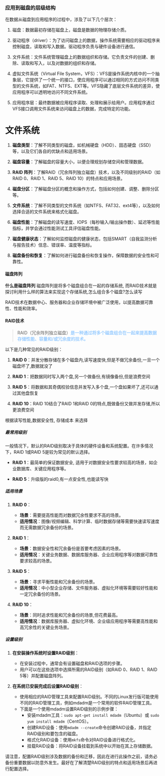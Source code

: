 
### 应用到磁盘的层级结构
在数据从磁盘到应用程序的过程中，涉及了以下几个层次：

1. 磁盘：数据最初存储在磁盘上，磁盘是数据的物理存储介质。
    
2. 驱动程序（driver）：为了访问磁盘上的数据，操作系统需要相应的驱动程序来控制磁盘，读取和写入数据。驱动程序负责与硬件设备进行通信。
    
3. 文件系统：文件系统管理磁盘上的数据组织和存储。它负责文件的创建、删除、读取和写入，以及对数据的组织和存储。
    
4. 虚拟文件系统（Virtual File System，VFS）：VFS是操作系统内核中的一个抽象层，它提供了一个统一的接口，使应用程序可以通过相同的方式访问不同类型的文件系统，如FAT、NTFS、EXT等。VFS隐藏了底层文件系统的差异，使应用程序可以透明地访问不同文件系统。
    
5. 应用程序层：最终数据被应用程序读取、处理和展示给用户。应用程序通过VFS接口调用文件系统来访问磁盘上的数据，完成特定的功能。


# 文件系统


1. **磁盘类型**：了解不同类型的磁盘，如机械硬盘（HDD）、固态硬盘（SSD）等，以及它们各自的优缺点和适用场景。
    
2. **磁盘容量**：了解磁盘的容量大小，以便合理规划存储空间和管理数据。
    
3. **RAID 阵列**：了解RAID（冗余阵列独立磁盘）技术，以及不同级别的RAID（如RAID 0、RAID 1、RAID 5、RAID 10）的特点和应用场景。
    
4. **磁盘分区**：了解磁盘分区的概念和操作方式，包括如何创建、调整、删除分区等。
    
5. **文件系统**：了解不同类型的文件系统（如NTFS、FAT32、ext4等），以及如何选择合适的文件系统来格式化磁盘。
    
6. **磁盘性能**：了解磁盘的读写速度、IOPS（每秒输入/输出操作数）、延迟等性能指标，并学会通过性能测试工具评估磁盘性能。
    
7. **磁盘健康状态**：了解如何监控磁盘的健康状态，包括SMART（自我监测分析与报告技术）信息、错误率、温度等指标。
    
8. **磁盘备份和恢复**：了解如何进行磁盘备份和恢复操作，保障数据的安全性和可靠性。

#### 磁盘阵列
**什么是磁盘阵列**
磁盘阵列是将多个磁盘组合在一起的存储系统,
而RAID技术就是探讨利用什么样的算法来实现这个存储系统,怎么组合多个磁盘?怎么读写

RAID技术在数据中心、服务器和企业存储环境中被广泛使用，以提高数据可靠性、性能和效率。
#### RAID技术
>RAID（冗余阵列独立磁盘）<font color=#99CCFF style=" font-weight:bold;">是一种通过将多个磁盘组合在一起来提高数据存储性能、容量和/或冗余度的技术。</font>

以下是几种常见的RAID级别：

1. **RAID 0**：并发分散存储在多个磁盘内,读写速度快,但是不做冗余备份,一旦一个磁盘坏了,数据就没了

2. **RAID 1**：把数据同时写入两个盘,另一个做备份,有镜像备份,但是浪费空间

3. **RAID 5**：将数据和其奇偶校验信息并发写入多个盘,一个盘如果坏了,还可以通过其他盘恢复

4. **RAID 10**：RAID 10结合了RAID 1和RAID 0的特点,既做备份又做并发存储,所以更浪费空间

根据读写性能,数据安全性, 存储成本 来选择

##### 最常用级别
一般情况下，默认的RAID级别取决于具体的硬件设备和系统配置。在许多情况下，RAID 1或RAID 5是较为常见的默认选择。

- **RAID 1**：最简单的保证数据安全, 适用于对数据安全性要求较高的场景，如企业数据库、关键应用程序等。
  
- **RAID 5**：升级版的raid0,有一点安全性,也能读写快

##### 适用场景

1. **RAID 0**：
   - **场景**：需要提高性能而对数据冗余性要求不高的场景。
   - **适用情况**：图像/视频编辑、科学计算、临时数据存储等需要快速读写速度而无需数据冗余备份的场景。

2. **RAID 1**：
   - **场景**：数据安全性和冗余备份是首要考虑因素的场景。
   - **适用情况**：关键业务数据、数据库服务器、企业应用程序等对数据可靠性要求较高的场景。

3. **RAID 5**：
   - **场景**：寻求平衡性能和冗余备份的场景。
   - **适用情况**：中小型企业存储、文件服务器、虚拟化环境等需要较好性能和一定冗余备份的场景。

4. **RAID 10**：
   - **场景**：同时追求性能和冗余备份的场景,但花费最高。
   - **适用情况**：数据库服务器、虚拟化环境、企业级应用程序等需要高性能和高冗余性的关键业务场景。

##### 设置级别

1. **在安装操作系统时设置RAID级别**：
   - 在安装过程中，通常会有设置磁盘和RAID选项的步骤。
   - 用户可以在这些选项中选择所需的RAID级别（如RAID 0、RAID 1、RAID 5等）并配置磁盘阵列。

2. **在系统已安装完成后设置RAID级别**：
   - 使用相应的RAID管理工具来配置RAID级别。不同的Linux发行版可能使用不同的RAID管理工具，例如mdadm是一个常用的软件RAID管理工具。
   - 下面是一个使用mdadm设置RAID级别的示例步骤：
     - 安装mdadm工具：`sudo apt-get install mdadm`（Ubuntu）或 `sudo yum install mdadm`（CentOS）。
     - 创建RAID设备：使用`mdadm --create`命令创建RAID设备，并指定RAID级别和要包含的磁盘。
     - 格式化RAID设备：使用`mkfs`命令对RAID设备进行格式化。
     - 挂载RAID设备：将RAID设备挂载到系统中以开始在其上存储数据。

请注意，配置RAID级别涉及数据的备份和迁移，因此在进行此操作之前，请务必备份重要数据以防意外发生。最好在了解清楚RAID级别的特点和适用场景后再进行配置选择。



